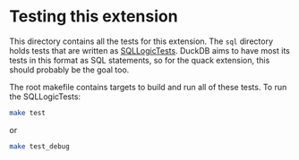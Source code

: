 # Testing this extension

This directory contains all the tests for this extension. The `sql` directory holds tests that are written
as [SQLLogicTests](https://duckdb.org/dev/sqllogictest/intro.html). DuckDB aims to have most its tests in this format as
SQL statements, so for the quack extension, this should probably be the goal too.

The root makefile contains targets to build and run all of these tests. To run the SQLLogicTests:

```bash
make test
```

or

```bash
make test_debug
```